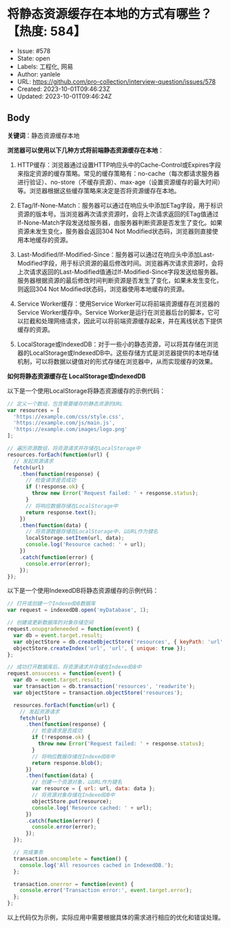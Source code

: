 # 将静态资源缓存在本地的方式有哪些？【热度: 584】

- Issue: #578
- State: open
- Labels: 工程化, 网易
- Author: yanlele
- URL: https://github.com/pro-collection/interview-question/issues/578
- Created: 2023-10-01T09:46:23Z
- Updated: 2023-10-01T09:46:24Z

## Body

**关键词**：静态资源缓存本地

**浏览器可以使用以下几种方式将前端静态资源缓存在本地**：

1. HTTP缓存：浏览器通过设置HTTP响应头中的Cache-Control或Expires字段来指定资源的缓存策略。常见的缓存策略有：no-cache（每次都请求服务器进行验证）、no-store（不缓存资源）、max-age（设置资源缓存的最大时间）等。浏览器根据这些缓存策略来决定是否将资源缓存在本地。

2. ETag/If-None-Match：服务器可以通过在响应头中添加ETag字段，用于标识资源的版本号。当浏览器再次请求资源时，会将上次请求返回的ETag值通过If-None-Match字段发送给服务器，由服务器判断资源是否发生了变化。如果资源未发生变化，服务器会返回304 Not Modified状态码，浏览器则直接使用本地缓存的资源。

3. Last-Modified/If-Modified-Since：服务器可以通过在响应头中添加Last-Modified字段，用于标识资源的最后修改时间。浏览器再次请求资源时，会将上次请求返回的Last-Modified值通过If-Modified-Since字段发送给服务器。服务器根据资源的最后修改时间判断资源是否发生了变化，如果未发生变化，则返回304 Not Modified状态码，浏览器使用本地缓存的资源。

4. Service Worker缓存：使用Service Worker可以将前端资源缓存在浏览器的Service Worker缓存中。Service Worker是运行在浏览器后台的脚本，它可以拦截和处理网络请求，因此可以将前端资源缓存起来，并在离线状态下提供缓存的资源。

5. LocalStorage或IndexedDB：对于一些小的静态资源，可以将其存储在浏览器的LocalStorage或IndexedDB中。这些存储方式是浏览器提供的本地存储机制，可以将数据以键值对的形式存储在浏览器中，从而实现缓存的效果。

**如何将静态资源缓存在 LocalStorage或IndexedDB**

以下是一个使用LocalStorage将静态资源缓存的示例代码：

```javascript
// 定义一个数组，包含需要缓存的静态资源的URL
var resources = [
  'https://example.com/css/style.css',
  'https://example.com/js/main.js',
  'https://example.com/images/logo.png'
];

// 遍历资源数组，将资源请求并存储在LocalStorage中
resources.forEach(function(url) {
  // 发起资源请求
  fetch(url)
    .then(function(response) {
      // 检查请求是否成功
      if (!response.ok) {
        throw new Error('Request failed: ' + response.status);
      }
      // 将响应数据存储在LocalStorage中
      return response.text();
    })
    .then(function(data) {
      // 将资源数据存储在LocalStorage中，以URL作为键名
      localStorage.setItem(url, data);
      console.log('Resource cached: ' + url);
    })
    .catch(function(error) {
      console.error(error);
    });
});
```

以下是一个使用IndexedDB将静态资源缓存的示例代码：

```javascript
// 打开或创建一个IndexedDB数据库
var request = indexedDB.open('myDatabase', 1);

// 创建或更新数据库的对象存储空间
request.onupgradeneeded = function(event) {
  var db = event.target.result;
  var objectStore = db.createObjectStore('resources', { keyPath: 'url' });
  objectStore.createIndex('url', 'url', { unique: true });
};

// 成功打开数据库后，将资源请求并存储在IndexedDB中
request.onsuccess = function(event) {
  var db = event.target.result;
  var transaction = db.transaction('resources', 'readwrite');
  var objectStore = transaction.objectStore('resources');

  resources.forEach(function(url) {
    // 发起资源请求
    fetch(url)
      .then(function(response) {
        // 检查请求是否成功
        if (!response.ok) {
          throw new Error('Request failed: ' + response.status);
        }
        // 将响应数据存储在IndexedDB中
        return response.blob();
      })
      .then(function(data) {
        // 创建一个资源对象，以URL作为键名
        var resource = { url: url, data: data };
        // 将资源对象存储在IndexedDB中
        objectStore.put(resource);
        console.log('Resource cached: ' + url);
      })
      .catch(function(error) {
        console.error(error);
      });
  });

  // 完成事务
  transaction.oncomplete = function() {
    console.log('All resources cached in IndexedDB.');
  };

  transaction.onerror = function(event) {
    console.error('Transaction error:', event.target.error);
  };
};
```

以上代码仅为示例，实际应用中需要根据具体的需求进行相应的优化和错误处理。

